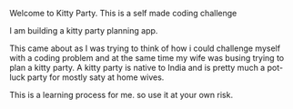 Welcome to Kitty Party.
This is a self made coding challenge

I am building a kitty party planning app.

This came about as I was trying to think of how i could challenge myself with a coding problem and at the same time my wife was busing trying to plan a kitty party.  A kitty party is native to India and is pretty much a pot-luck party for mostly saty at home wives.

This is a learning process for me. so use it at your own risk.